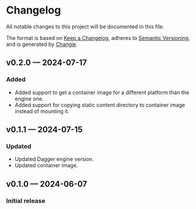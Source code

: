 # Changelog

All notable changes to this project will be documented in this file.

The format is based on [Keep a Changelog](https://keepachangelog.com/en/1.1.0/), adheres to [Semantic Versioning](https://semver.org/spec/v2.0.0.html), and is generated by [Changie](https://github.com/miniscruff/changie).

## v0.2.0 — 2024-07-17

### Added

* Added support to get a container image for a different platform than the engine one.
* Added support for copying static content directory to container image instead of mounting it.

## v0.1.1 — 2024-07-15

### Updated

* Updated Dagger engine version.
* Updated container image.

## v0.1.0 — 2024-06-07

### Initial release

